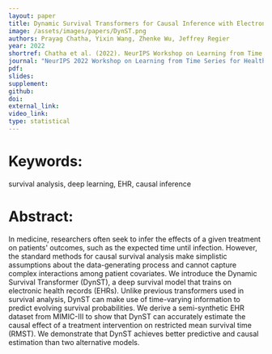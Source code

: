 ```yaml
---
layout: paper
title: Dynamic Survival Transformers for Causal Inference with Electronic Health Records
image: /assets/images/papers/DynST.png
authors: Prayag Chatha, Yixin Wang, Zhenke Wu, Jeffrey Regier
year: 2022
shortref: Chatha et al. (2022). NeurIPS Workshop on Learning from Time Series for Health. 
journal: "NeurIPS 2022 Workshop on Learning from Time Series for Health"
pdf: 
slides: 
supplement: 
github: 
doi: 
external_link: 
video_link: 
type: statistical
---
```


# Keywords: 

survival analysis, deep learning, EHR, causal inference

# Abstract: 

In medicine, researchers often seek to infer the effects of a given treatment on patients' outcomes, such as the expected time until infection. However, the standard methods for causal survival analysis make simplistic assumptions about the data-generating process and cannot capture complex interactions among patient covariates. We introduce the Dynamic Survival Transformer (DynST), a deep survival model that trains on electronic health records (EHRs). Unlike previous transformers used in survival analysis, DynST can make use of time-varying information to predict evolving survival probabilities. We derive a semi-synthetic EHR dataset from MIMIC-III to show that DynST can accurately estimate the causal effect of a treatment intervention on restricted mean survival time (RMST). We demonstrate that DynST achieves better predictive and causal estimation than two alternative models.